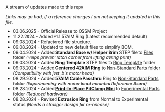 A stream of updates made to this repo

_Links may go bad, if a reference changes I am not keeping it updated in this file._

- 03.06.2025 - Official Release to OSSM Project
- 11.22.2024 - Added v1.1 57AIM Ring (Latest recommended default)
- 09.08.2024 - Refactored file structure.
- 09.08.2024 - Updated to new default files to simplify BOM. 
- 09.04.2024 - Added **Standard Base w/ Helper Brim** STEP file to [Files](/Files/) folder _(Helps prevent latch corner from lifting during print)_
- 09.03.2024 - Added **Ring Template** STEP files to [Ring Template](/Files/Ring%20Template/) folder
- 09.03.2024 - Added **Centered 42AIM Ring** to [Non-Standard Parts](/Files/Non-Standard%20Parts/) folder _(Compatibility with just_b's motor head)_
- 08.29.2024 - Added **57AIM Cable Passthru** Ring to [Non-Standard Parts](/Files/Non-Standard%20Parts/) folder _(Experimenting with motor head mounted Reference Board)_
- 08.28.2024 - Added **[Print-In-Place PitClamp Mini](/Files/Experimental/Print%20In%20Place/)** to [Experimental Parts](/Files/Experimental/) folder _(Reduced hardware)_
- 08.28.2024 - Revised **Extrusion Ring** from Normal to Experimental status _(Needs a stronger design for re-release)_
